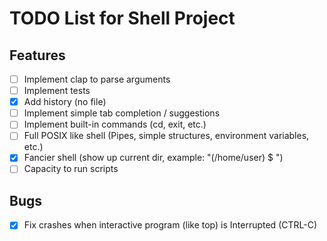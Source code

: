 # TODO List for Shell Project

## Features
- [ ] Implement clap to parse arguments
- [ ] Implement tests
- [x] Add history (no file)
- [ ] Implement simple tab completion / suggestions
- [ ] Implement built-in commands (cd, exit, etc.)
- [ ] Full POSIX like shell (Pipes, simple structures, environment variables, etc.)
- [x] Fancier shell (show up current dir, example: "(/home/user) $ ")
- [ ] Capacity to run scripts

## Bugs
- [x] Fix crashes when interactive program (like top) is Interrupted (CTRL-C)
